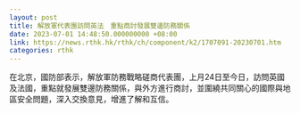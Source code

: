 ```yaml
---
layout: post
title: 解放軍代表團訪問英法　重點商討發展雙邊防務關係
date: 2023-07-01 14:48:50.000000000 +08:00
link: https://news.rthk.hk/rthk/ch/component/k2/1707091-20230701.htm
categories: rthk
---
```


在北京，國防部表示，解放軍防務戰略磋商代表團，上月24日至今日，訪問英國及法國，重點就發展雙邊防務關係，與外方進行商討，並圍繞共同關心的國際與地區安全問題，深入交換意見，增進了解和互信。
